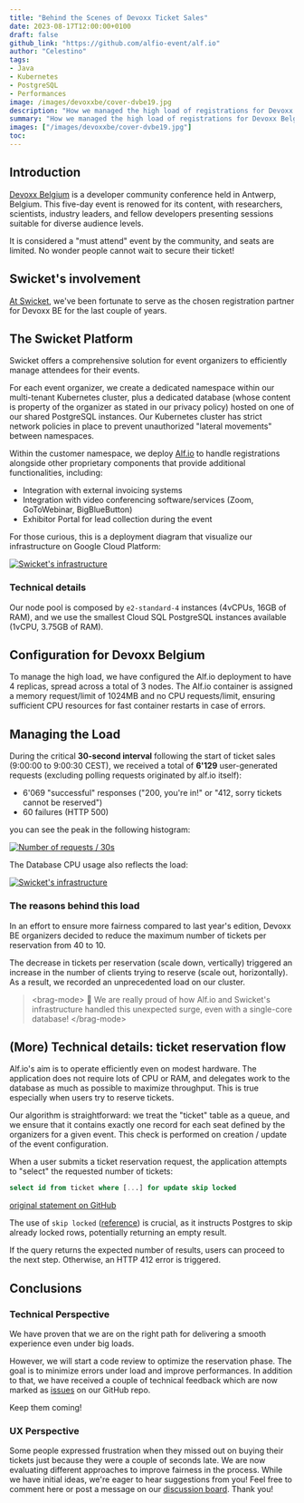 ```yaml
---
title: "Behind the Scenes of Devoxx Ticket Sales"
date: 2023-08-17T12:00:00+0100
draft: false
github_link: "https://github.com/alfio-event/alf.io"
author: "Celestino"
tags:
- Java
- Kubernetes
- PostgreSQL
- Performances
image: /images/devoxxbe/cover-dvbe19.jpg
description: "How we managed the high load of registrations for Devoxx Belgium"
summary: "How we managed the high load of registrations for Devoxx Belgium."
images: ["/images/devoxxbe/cover-dvbe19.jpg"]
toc:
---
```


## Introduction

[Devoxx Belgium](https://devoxx.be) is a developer community conference held in Antwerp, Belgium. This five-day event is renowed for its content, with researchers, scientists, industry leaders, and fellow developers presenting sessions suitable for diverse audience levels.

It is considered a "must attend" event by the community, and seats are limited. No wonder people cannot wait to secure their ticket!

## Swicket's involvement

[At Swicket](https://swicket.io), we've been fortunate to serve as the chosen registration partner for Devoxx BE for the last couple of years.

## The Swicket Platform

Swicket offers a comprehensive solution for event organizers to efficiently manage attendees for their events.

For each event organizer, we create a dedicated namespace within our multi-tenant Kubernetes cluster, plus a dedicated database (whose content is property of the organizer as stated in our privacy policy) hosted on one of our shared PostgreSQL instances.
Our Kubernetes cluster has strict network policies in place to prevent unauthorized "lateral movements" between namespaces.

Within the customer namespace, we deploy [Alf.io](https://alf.io) to handle registrations alongside other proprietary components that provide additional functionalities, including:
- Integration with external invoicing systems
- Integration with video conferencing software/services (Zoom, GoToWebinar, BigBlueButton)
- Exhibitor Portal for lead collection during the event

For those curious, this is a deployment diagram that visualize our infrastructure on Google Cloud Platform:

<div class="mb-5">
    <a href="/images/devoxxbe/swicket-deployment.png" title="Open in a new Tab" target="_blank">
        <img alt="Swicket's infrastructure" src="/images/devoxxbe/swicket-deployment.png" class="img-fluid" >
    </a>
</div>

### Technical details

Our node pool is composed by `e2-standard-4` instances (4vCPUs, 16GB of RAM), and we use the smallest Cloud SQL PostgreSQL instances available (1vCPU, 3.75GB of RAM).

## Configuration for Devoxx Belgium

To manage the high load, we have configured the Alf.io deployment to have 4 replicas, spread across a total of 3 nodes.
The Alf.io container is assigned a memory request/limit of 1024MB and no CPU requests/limit, ensuring sufficient CPU resources for fast container restarts in case of errors.

## Managing the Load

During the critical **30-second interval** following the start of ticket sales (9:00:00 to 9:00:30 CEST), we received a total of **6'129** user-generated requests (excluding polling requests originated by alf.io itself):

- 6'069 "successful" responses ("200, you're in!" or "412, sorry tickets cannot be reserved")
- 60 failures (HTTP 500)

you can see the peak in the following histogram:

<div class="mb-5">
    <a href="/images/devoxxbe/load-histogram.png" title="Open in a new Tab" target="_blank">
        <img alt="Number of requests / 30s" src="/images/devoxxbe/load-histogram.jpg" class="img-fluid" >
    </a>
</div>

The Database CPU usage also reflects the load:

<div class="mb-5">
    <a href="/images/devoxxbe/db-load.png" title="Open in a new Tab" target="_blank">
        <img alt="Swicket's infrastructure" src="/images/devoxxbe/db-load.png" class="img-fluid" >
    </a>
</div>

### The reasons behind this load 

In an effort to ensure more fairness compared to last year's edition, Devoxx BE organizers decided to reduce the maximum number of tickets per reservation from 40 to 10.

The decrease in tickets per reservation (scale down, vertically) triggered an increase in the number of clients trying to reserve (scale out, horizontally). As a result, we recorded an unprecedented load on our cluster.

> &lt;brag-mode&gt; 🍻 We are really proud of how Alf.io and Swicket's infrastructure handled this unexpected surge, even with a single-core database! &lt;/brag-mode&gt;

## (More) Technical details: ticket reservation flow

Alf.io's aim is to operate efficiently even on modest hardware. The application does not require lots of CPU or RAM, and delegates work to the database as much as possible to maximize throughput. This is true especially when users try to reserve tickets.

Our algorithm is straightforward: we treat the "ticket" table as a queue, and we ensure that it contains exactly one record for each seat defined by the organizers for a given event.
This check is performed on creation / update of the event configuration.

When a user submits a ticket reservation request, the application attempts to "select" the requested number of tickets:

```sql
select id from ticket where [...] for update skip locked
```
[original statement on GitHub](https://github.com/alfio-event/alf.io/blob/master/src/main/java/alfio/repository/TicketRepository.java#L76)

The use of `skip locked` ([reference](https://www.postgresql.org/docs/11/sql-select.html#SQL-FOR-UPDATE-SHARE)) is crucial, as it instructs Postgres to skip already locked rows, potentially returning an empty result.

If the query returns the expected number of results, users can proceed to the next step. Otherwise, an HTTP 412 error is triggered.

## Conclusions

### Technical Perspective

We have proven that we are on the right path for delivering a smooth experience even under big loads.

However, we will start a code review to optimize the reservation phase. The goal is to minimize errors under load and improve performances.
In addition to that, we have received a couple of technical feedback which are now marked as [issues](https://github.com/alfio-event/alf.io/issues) on our GitHub repo.

Keep them coming!

### UX Perspective

Some people expressed frustration when they missed out on buying their tickets just because they were a couple of seconds late. We are now evaluating different approaches to improve fairness in the process.
While we have initial ideas, we're eager to hear suggestions from you! Feel free to comment here or post a message on our [discussion board](https://github.com/alfio-event/alf.io/discussions/categories/ideas). Thank you!